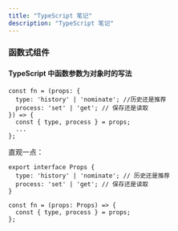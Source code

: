 ```yaml
---
title: "TypeScript 笔记"
description: "TypeScript 笔记"
---
```


### 函数式组件

#### TypeScript 中函数参数为对象时的写法

```tsx
const fn = (props: {
  type: 'history' | 'nominate'; //历史还是推荐
  process: 'set' | 'get'; // 保存还是读取
}) => {
  const { type, process } = props;
  ...
};
```

直观一点：

```tsx
export interface Props {
  type: 'history' | 'nominate'; // 历史还是推荐
  process: 'set' | 'get'; // 保存还是读取
}

const fn = (props: Props) => {
  const { type, process } = props;
};
```

